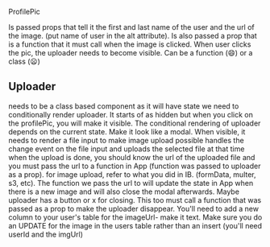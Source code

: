 ProfilePic

Is passed props that tell it the first and last name of the user and the url of the image. (put name of user in the alt attribute).
Is also passed a prop that is a function that it must call when the image is clicked. When user clicks the pic, the uploader needs to become visible.
Can be a function (😄) or a class (😦)


## Uploader
needs to be a class based component as it will have state
we need to conditionally render uploader. It starts of as hidden but when you click on the profilePic, you will make it visible. The conditional rendering of uploader depends on the current state. Make it look like a modal.
When visible, it needs to render a file input to make image upload possible
handles the change event on the file input and uploads the selected file at that time
when the upload is done, you should know the url of the uploaded file and you must pass the url to a function in App (function was passed to uploader as a prop).
for image upload, refer to what you did in IB. (formData, multer, s3, etc).
The function we pass the url to will update the state in App when there is a new image and will also close the modal afterwards.
Maybe uploader has a button or x for closing. This too must call a function that was passed as a prop to make the uploader disappear.
You'll need to add a new column to your user's table for the imageUrl- make it text.
Make sure you do an UPDATE for the image in the users table rather than an insert (you'll need userId and the imgUrl)